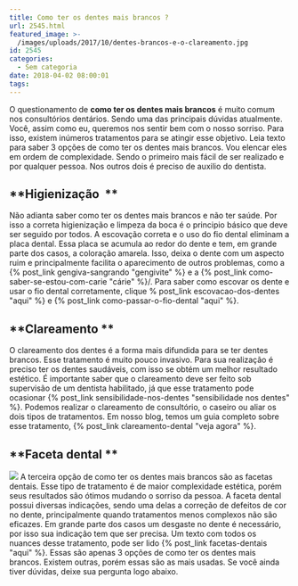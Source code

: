 ```yaml
---
title: Como ter os dentes mais brancos ?
url: 2545.html
featured_image: >-
  /images/uploads/2017/10/dentes-brancos-e-o-clareamento.jpg
id: 2545
categories:
  - Sem categoria
date: 2018-04-02 08:00:01
tags:
---
```


O questionamento de **como ter os dentes mais brancos** é muito comum nos consultórios dentários. Sendo uma das principais dúvidas atualmente. Você, assim como eu, queremos nos sentir bem com o nosso sorriso. Para isso, existem inúmeros tratamentos para se atingir esse objetivo. Leia texto para saber 3 opções de como ter os dentes mais brancos. Vou elencar eles em ordem de complexidade. Sendo o primeiro mais fácil de ser realizado e por qualquer pessoa. Nos outros dois é preciso de auxilio do dentista.

**Higienização  **
------------------

Não adianta saber como ter os dentes mais brancos e não ter saúde. Por isso a correta higienização e limpeza da boca é o principio básico que deve ser seguido por todos. A escovação correta e o uso do fio dental eliminam a placa dental. Essa placa se acumula ao redor do dente e tem, em grande parte dos casos, a coloração amarela. Isso, deixa o dente com um aspecto ruim e principalmente facilita o aparecimento de outros problemas, como a {% post_link gengiva-sangrando "gengivite" %} e a {% post_link como-saber-se-estou-com-carie "cárie" %}/. Para saber como escovar os dente e usar o fio dental corretamente, clique % post_link escovacao-dos-dentes "aqui" %} e {% post_link como-passar-o-fio-dental "aqui" %}.

**Clareamento **
----------------

O clareamento dos dentes é a forma mais difundida para se ter dentes brancos. Esse tratamento é muito pouco invasivo. Para sua realização é preciso ter os dentes saudáveis, com isso se obtém um melhor resultado estético. É importante saber que o clareamento deve ser feito sob supervisão de um dentista habilitado, já que esse tratamento pode ocasionar {% post_link sensibilidade-nos-dentes "sensibilidade nos dentes" %}. Podemos realizar o clareamento de consultório, o caseiro ou aliar os dois tipos de tratamentos. Em nosso blog, temos um guia completo sobre esse tratamento, {% post_link clareamento-dental "veja agora" %}.

**Faceta dental **
------------------

![](/images/uploads/2018/04/dentes-mais-brancos-com-facetas.jpg) A terceira opção de como ter os dentes mais brancos são as facetas dentais. Esse tipo de tratamento é de maior complexidade estética, porém seus resultados são ótimos mudando o sorriso da pessoa. A faceta dental possui diversas indicações, sendo uma delas a correção de defeitos de cor no dente, principalmente quando tratamentos menos complexos não são eficazes. Em grande parte dos casos um desgaste no dente é necessário, por isso sua indicação tem que ser precisa. Um texto com todos os nuances desse tratamento, pode ser lido {% post_link facetas-dentais "aqui" %}. Essas são apenas 3 opções de como ter os dentes mais brancos. Existem outras, porém essas são as mais usadas. Se você ainda tiver dúvidas, deixe sua pergunta logo abaixo.